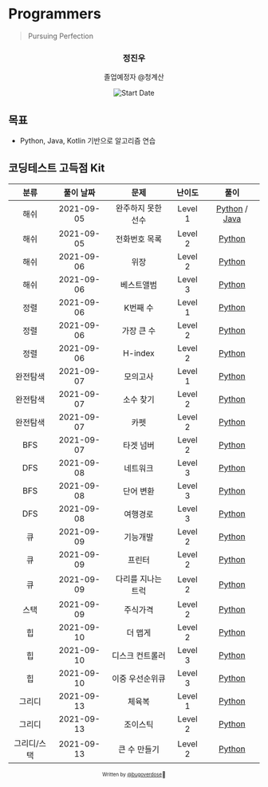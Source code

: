 # Programmers

> Pursuing Perfection

<div align="center">

<h3> 정진우 </h3>
<p> 졸업예정자 @청계산</p>

![Start Date](https://img.shields.io/badge/Start%20Date-2021--09--05-23d16b.svg)

</div>

## 목표

- Python, Java, Kotlin 기반으로 알고리즘 연습

## 코딩테스트 고득점 Kit

|    분류     | 풀이 날짜  |        문제        | 난이도  |                    풀이                     |
| :---------: | :--------: | :----------------: | :-----: | :-----------------------------------------: |
|    해쉬     | 2021-09-05 | 완주하지 못한 선수 | Level 1 | [Python](hash/01.py) / [Java](hash/01.java) |
|    해쉬     | 2021-09-05 |   전화번호 목록    | Level 2 |            [Python](hash/02.py)             |
|    해쉬     | 2021-09-06 |        위장        | Level 2 |            [Python](hash/03.py)             |
|    해쉬     | 2021-09-06 |     베스트앨범     | Level 3 |            [Python](hash/04.py)             |
|    정렬     | 2021-09-06 |      K번째 수      | Level 1 |            [Python](sort/01.py)             |
|    정렬     | 2021-09-06 |     가장 큰 수     | Level 2 |            [Python](sort/02.py)             |
|    정렬     | 2021-09-06 |      H-index       | Level 2 |            [Python](sort/03.py)             |
|  완전탐색   | 2021-09-07 |      모의고사      | Level 1 |            [Python](brute/01.py)            |
|  완전탐색   | 2021-09-07 |     소수 찾기      | Level 2 |            [Python](brute/02.py)            |
|  완전탐색   | 2021-09-07 |        카펫        | Level 2 |            [Python](brute/03.py)            |
|     BFS     | 2021-09-07 |     타겟 넘버      | Level 2 |           [Python](dfs-bfs/01.py)           |
|     DFS     | 2021-09-08 |      네트워크      | Level 3 |           [Python](dfs-bfs/02.py)           |
|     BFS     | 2021-09-08 |     단어 변환      | Level 3 |           [Python](dfs-bfs/03.py)           |
|     DFS     | 2021-09-08 |      여행경로      | Level 3 |           [Python](dfs-bfs/04.py)           |
|     큐      | 2021-09-09 |      기능개발      | Level 2 |         [Python](stack-queue/01.py)         |
|     큐      | 2021-09-09 |       프린터       | Level 2 |         [Python](stack-queue/02.py)         |
|     큐      | 2021-09-09 | 다리를 지나는 트럭 | Level 2 |         [Python](stack-queue/03.py)         |
|    스택     | 2021-09-09 |      주식가격      | Level 2 |         [Python](stack-queue/04.py)         |
|     힙      | 2021-09-10 |      더 맵게       | Level 2 |            [Python](heap/01.py)             |
|     힙      | 2021-09-10 |  디스크 컨트롤러   | Level 3 |            [Python](heap/02.py)             |
|     힙      | 2021-09-10 |  이중 우선순위큐   | Level 3 |            [Python](heap/03.py)             |
|   그리디    | 2021-09-13 |       체육복       | Level 1 |           [Python](greedy/01.py)            |
|   그리디    | 2021-09-13 |      조이스틱      | Level 2 |           [Python](greedy/02.py)            |
| 그리디/스택 | 2021-09-13 |    큰 수 만들기    | Level 2 |           [Python](greedy/03.py)            |

<div align="center">

<sub><sup>Written by <a href="https://github.com/bugoverdose">@bugoverdose</a></sup></sub><small>🍕</small>

</div>

